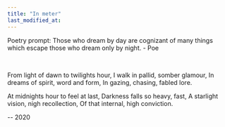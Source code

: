 ```yaml
---
title: "In meter"
last_modified_at:
---  
```


Poetry prompt: Those who dream by day are cognizant of many things which escape those who dream only by night. - Poe

<br/>

  
From light of dawn to twilights hour,
I walk in pallid, somber glamour,
In dreams of spirit, word and form,
In gazing, chasing, fabled lore.


At midnights hour to feel at last,
Darkness falls so heavy, fast,
A starlight vision, nigh recollection,
Of that internal, high conviction.

-- 2020



